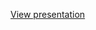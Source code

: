 [View presentation](https://htmlpreview.github.com/?https://github.com/myvaheed/tk_topology/blob/master/presentation/main.html) 
